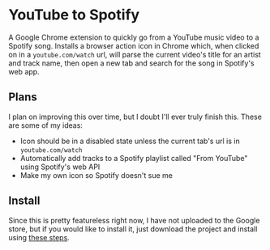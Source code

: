 # YouTube to Spotify

A Google Chrome extension to quickly go from a YouTube music video to a Spotify song. Installs a browser action icon in Chrome which, when clicked on in a `youtube.com/watch` url, will parse the current video's title for an artist and track name, then open a new tab and search for the song in Spotify's web app.

## Plans

I plan on improving this over time, but I doubt I'll ever truly finish this. These are some of my ideas:
 - Icon should be in a disabled state unless the current tab's url is in `youtube.com/watch`
 - Automatically add tracks to a Spotify playlist called "From YouTube" using Spotify's web API
 - Make my own icon so Spotify doesn't sue me

## Install

Since this is pretty featureless right now, I have not uploaded to the Google store, but if you would like to install it, just download the project and install using [these steps](https://developer.chrome.com/extensions/getstarted#unpacked).